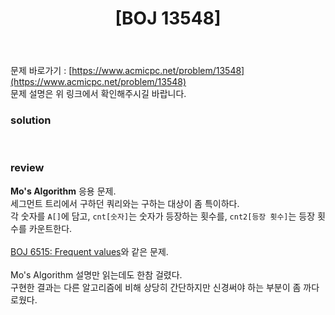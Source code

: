 ﻿---
toc: true
title:  "[BOJ 13548]"
last_modified_at:   2020-09-12
categories : PS2020
excerpt: "수열과 쿼리 6"
image: "/images/13548.png"
sitemap :
  changefreq : weekly
  priority : 1.0
---
문제 바로가기 : [https://www.acmicpc.net/problem/13548](https://www.acmicpc.net/problem/13548)<br>
문제 설명은 위 링크에서 확인해주시길 바랍니다.

### solution
<script src="https://gist.github.com/yooniversal/6b1675f1897cc80804b336176b209464.js"></script>
<br>

### review
**Mo's Algorithm** 응용 문제.<br>
세그먼트 트리에서 구하던 쿼리와는 구하는 대상이 좀 특이하다.<br>
각 숫자를 `A[]`에 담고, `cnt[숫자]`는 숫자가 등장하는 횟수를, `cnt2[등장 횟수]`는 등장 횟수를 카운트한다.<br>
<br>
[BOJ 6515: Frequent values](https://www.acmicpc.net/problem/6515)와 같은 문제.<br>
<br>
Mo's Algorithm 설명만 읽는데도 한참 걸렸다.<br>
구현한 결과는 다른 알고리즘에 비해 상당히 간단하지만 신경써야 하는 부분이 좀 까다로웠다.


<script src="https://utteranc.es/client.js"
        repo="yooniversal/blog-comments"
        issue-term="pathname"
        theme="github-light"
        crossorigin="anonymous"
        async>
</script>
